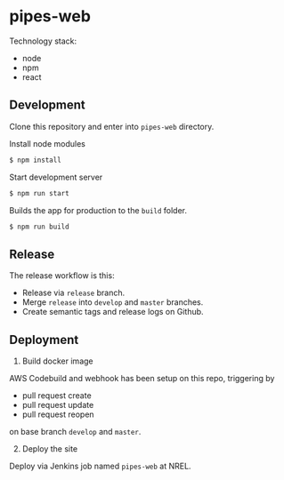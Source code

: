 # pipes-web

Technology stack:

- node
- npm
- react

## Development

Clone this repository and enter into `pipes-web` directory.

Install node modules

```bash
$ npm install
```

Start development server

```bash
$ npm run start
```

Builds the app for production to the `build` folder.

```bash
$ npm run build
```

## Release

The release workflow is this:

- Release via `release` branch.
- Merge `release` into `develop` and `master` branches.
- Create semantic tags and release logs on Github.


## Deployment

1. Build docker image

AWS Codebuild and webhook has been setup on this repo, triggering by

- pull request create
- pull request update
- pull request reopen

on base branch `develop` and `master`.

2. Deploy the site

Deploy via Jenkins job named `pipes-web` at NREL.
